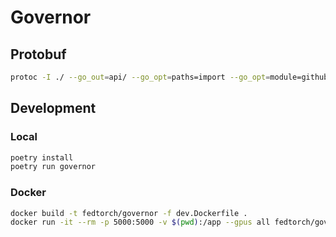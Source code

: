 # Governor

## Protobuf

```bash
protoc -I ./ --go_out=api/ --go_opt=paths=import --go_opt=module=github.com/kevmo314/fedtorch/governor/api api/*proto
```

## Development

### Local

```bash
poetry install
poetry run governor
```

### Docker

```bash
docker build -t fedtorch/governor -f dev.Dockerfile .
docker run -it --rm -p 5000:5000 -v $(pwd):/app --gpus all fedtorch/governor
```